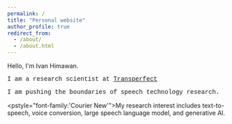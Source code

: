 ```yaml
---
permalink: /
title: "Personal website"
author_profile: true
redirect_from: 
  - /about/
  - /about.html
---
```


<p>Hello, I'm Ivan Himawan.</p>

<p style="font-family:'Courier New'">I am a research scientist at <a href="https://www.transperfect.com/">Transperfect</a></p>
<p style="font-family:'Courier New'">I am pushing the boundaries of speech technology research.</p>

<pstyle="font-family:'Courier New'">My research interest includes text-to-speech, voice conversion, large speech language model, and generative AI.</p>
